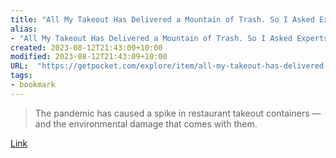 ```yaml
---
title: "All My Takeout Has Delivered a Mountain of Trash. So I Asked Experts How to Minimize It."
alias:
- "All My Takeout Has Delivered a Mountain of Trash. So I Asked Experts How to Minimize It."
created: 2023-08-12T21:43:09+10:00
modified: 2023-08-12T21:43:09+10:00
URL:  "https://getpocket.com/explore/item/all-my-takeout-has-delivered-a-mountain-of-trash-so-i-asked-experts-how-to-minimize-it"
tags:
- bookmark
---
```


> The pandemic has caused a spike in restaurant takeout containers — and the environmental damage that comes with them.

[Link](https://getpocket.com/explore/item/all-my-takeout-has-delivered-a-mountain-of-trash-so-i-asked-experts-how-to-minimize-it)